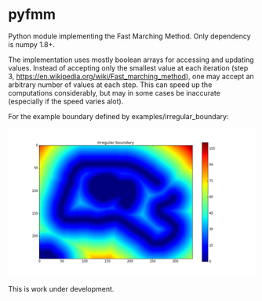 # pyfmm
Python module implementing the Fast Marching Method. Only dependency is numpy 1.8+.

The implementation uses mostly boolean arrays for accessing and updating values. Instead of accepting only the smallest value at each iteration (step 3, https://en.wikipedia.org/wiki/Fast_marching_method), one may accept an arbitrary number of values at each step. This can speed up the computations considerably, but may in some cases be inaccurate (especially if the speed varies alot).

For the example boundary defined by examples/irregular_boundary:

![](examples/irregular.png)

This is work under development.

